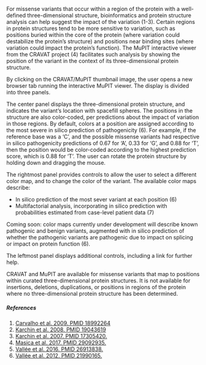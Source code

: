 For missense variants that occur within a region of the protein with a well-defined three-dimensional structure, bioinformatics and protein structure analysis can help suggest the impact of the variation (1-3). Certain regions in protein structures tend to be more sensitive to variation, such as positions buried within the core of the protein (where variation could destabilize the protein’s structure) and positions near binding sites (where variation could impact the protein’s function). The MuPIT interactive viewer from the CRAVAT project (4) facilitates such analysis by showing the position of the variant in the context of its three-dimensional protein structure.

By clicking on the CRAVAT/MuPIT thumbnail image, the user opens a new browser tab running the interactive MuPIT viewer.  The display is divided into three panels.

The center panel displays the three-dimensional protein structure, and indicates the variant’s location with spacefill spheres. The positions in the structure are also color-coded, per predictions about the impact of variation in those regions. By default, colors at a position are assigned according to the most severe in silico prediction of pathogenicity (6). For example, if the reference base was a ‘C’, and the possible missense variants had respective in silico pathogenicity predictions of 0.67 for ‘A’, 0.33 for ‘G’, and 0.88 for ‘T’, then the position would be color-coded according to the highest prediction score, which is 0.88 for ‘T’. The user can rotate the protein structure by holding down and dragging the mouse.

The rightmost panel provides controls to allow the user to select a different color map, and to change the color of the variant. The available color maps describe:
* In silico prediction of the most sever variant at each position (6)
* Multifactorial analysis, incorporating in silico prediction with probabilities estimated from case-level patient data (7)

Coming soon: color maps currently under development will describe known pathogenic and benign variants, augmented with in silico prediction of whether the pathogenic variants are pathogenic due to impact on splicing or impact on protein function (6).

The leftmost panel displays additional controls, including a link for further help.

CRAVAT and MuPIT are available for missense variants that map to positions within curated three-dimensional protein structures.  It is not available for insertions, deletions, duplications, or positions in regions of the protein where no three-dimensional protein structure has been determined.

##### References

1. [Carvalho et al. 2009. PMID 18992264](https://www.ncbi.nlm.nih.gov/pubmed/18992264)
2. [Karchin et al. 2008. PMID 19043619](https://www.ncbi.nlm.nih.gov/pubmed/?term=19043619)
3. [Karchin et al. 2007. PMID 17305420.](https://www.ncbi.nlm.nih.gov/pubmed/?term=17305420)
4. [Masica et al. 2017. PMID 29092935.](https://www.ncbi.nlm.nih.gov/pubmed/29092935)
5. [Vall&#x00e9;e et al. 2016. PMID 26913838.](https://www.ncbi.nlm.nih.gov/pubmed/26913838)
6. [Vall&#x00e9;e et al. 2012. PMID 21990165.](https://www.ncbi.nlm.nih.gov/pubmed/21990165)
